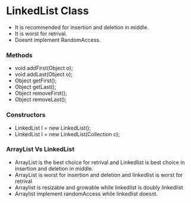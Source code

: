 # LinkedList Class

- It is recommended for insertion and deletion in middle.
- It is worst for retrival.
- Doesnt implement RandomAccess.

### Methods

- void addFirst(Object o);
- void addLast(Object o);
- Object getFirst();
- Object getLast();
- Object removeFirst();
- Object removeLast();

### Constructors

- LinkedList l = new LinkedList();
- LinkedList l = new LinkedList(Collection c);

### ArrayList Vs LinkedList

- ArrayList is the best choice for retrival and Linkedlist is best choice in insertion and deletion in middle.
- ArrayList is worst for insertion and deletion and linkedlist is worst for retrival
- Arraylist is resizable and growable while linkedlist is doubly linkedlist
- Arraylist implement randomAccess while linkedlist doesnt.
